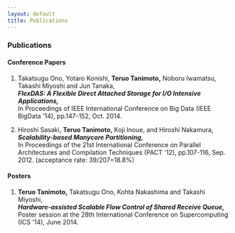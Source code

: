 ```yaml
---
layout: default
title: Publications
---
```

### Publications

#### Conference Papers

1. Takatsugu Ono, Yotaro Konishi, __Teruo Tanimoto,__ Noboru Iwamatsu, Takashi Miyoshi and Jun Tanaka,  
   ***FlexDAS: A Flexible Direct Attached Storage for I/O Intensive Applications,***  
   In Proceedings of IEEE International Conference on Big Data (IEEE BigData '14), pp.147-152, Oct. 2014.
        
2. Hiroshi Sasaki, __Teruo Tanimoto,__ Koji Inoue, and Hiroshi Nakamura,  
   ***Scalability-based Manycore Partitioning,***  
   In Proceedings of the 21st International Conference on Parallel Architectures and Compilation Techniques (PACT '12), pp.107-116, Sep. 2012. (acceptance rate: 39/207=18.8%)

<!--
#### Workshop Papers
-->

<!--
#### Journal Papers
-->

#### Posters
1. __Teruo Tanimoto,__ Takatsugu Ono, Kohta Nakashima and Takashi Miyoshi,  
   ***Hardware-assisted Scalable Flow Control of Shared Receive Queue,***  
   Poster session at the 28th International Conference on Supercomputing (ICS '14), June 2014.
